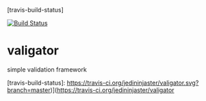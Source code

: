 <!-- [![NPM version][npm-image]][npm-url] [![Build Status][travis-image]][travis-url] [![Coveralls Status][coveralls-image]][coveralls-url] [![Downloads][downloads-image]][npm-url] -->

[travis-build-status]

[![Build Status](https://travis-ci.org/jedininjaster/valigator.svg?branch=master)](https://travis-ci.org/jedininjaster/valigator)

<!-- [ ![Codeship Status for jedininjaster/valigator](https://codeship.com/projects/9b010b90-5f92-0132-fefc-7eb424531d0a/status)](https://codeship.com/projects/51539) -->

valigator
=========

simple validation framework


[travis-build-status]: https://travis-ci.org/jedininjaster/valigator.svg?branch=master)](https://travis-ci.org/jedininjaster/valigator

<!-- 
[downloads-image]: http://img.shields.io/npm/dm/validator.svg

[npm-url]: https://npmjs.org/package/validator
[npm-image]: http://img.shields.io/npm/v/validator.svg

[travis-url]: https://travis-ci.org/chriso/validator.js
[travis-image]: http://img.shields.io/travis/chriso/validator.js.svg

[coveralls-url]: https://coveralls.io/r/chriso/validator.js
[coveralls-image]: http://img.shields.io/coveralls/chriso/validator.js/master.svg

[amd]: http://requirejs.org/docs/whyamd.html
[bower]: http://bower.io/

[mongoid]: http://docs.mongodb.org/manual/reference/object-id/

[remove-xss]: https://github.com/chriso/validator.js/commit/2d5d6999541add350fb396ef02dc42ca3215049e
[caja]: https://code.google.com/p/google-caja/source/browse/trunk/src/com/google/caja/plugin/html-sanitizer.js
[entities]: https://github.com/fb55/node-entities
[node-ent]: https://github.com/substack/node-ent
 -->